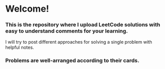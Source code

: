 # Welcome!
### This is the repository where I upload LeetCode solutions with easy to understand comments for your learning.
I will try to post different approaches for solving a single problem with helpful notes.
### Problems are well-arranged according to their cards.
